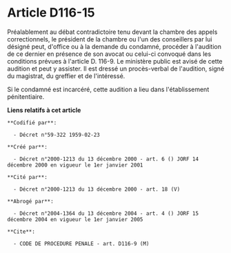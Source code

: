# Article D116-15

Préalablement au débat contradictoire tenu devant la chambre des appels correctionnels, le président de la chambre ou l'un
des conseillers par lui désigné peut, d'office ou à la demande du condamné, procéder à l'audition de ce dernier en présence
de son avocat ou celui-ci convoqué dans les conditions prévues à l'article D. 116-9. Le ministère public est avisé de cette
audition et peut y assister. Il est dressé un procès-verbal de l'audition, signé du magistrat, du greffier et de l'intéressé.

Si le condamné est incarcéré, cette audition a lieu dans l'établissement pénitentiaire.

**Liens relatifs à cet article**

	**Codifié par**:

	  - Décret n°59-322 1959-02-23

	**Créé par**:

	  - Décret n°2000-1213 du 13 décembre 2000 - art. 6 () JORF 14 décembre 2000 en vigueur le 1er janvier 2001

	**Cité par**:

	  - Décret n°2000-1213 du 13 décembre 2000 - art. 18 (V)

	**Abrogé par**:

	  - Décret n°2004-1364 du 13 décembre 2004 - art. 4 () JORF 15 décembre 2004 en vigueur le 1er janvier 2005

	**Cite**:

	  - CODE DE PROCEDURE PENALE - art. D116-9 (M)
